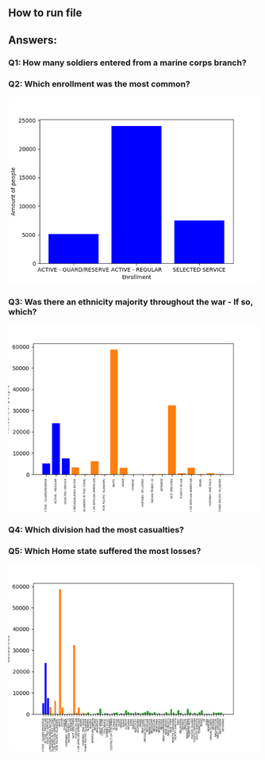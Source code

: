 ## How to run file


## Answers:
### Q1: How many soldiers entered from a marine corps branch?


### Q2: Which enrollment was the most common?
![alt text](https://github.com/PatrickFenger/pythonAssignments/blob/master/Assignment_2.2/question_2.png)

### Q3: Was there an ethnicity majority throughout the war - If so, which?
![alt text](https://github.com/PatrickFenger/pythonAssignments/blob/master/Assignment_2.2/question_3.png)

### Q4: Which division had the most casualties?

### Q5: Which Home state suffered the most losses?
![alt text](https://github.com/PatrickFenger/pythonAssignments/blob/master/Assignment_2.2/question_5.png)

